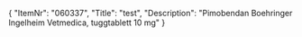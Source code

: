 {
  "ItemNr": "060337",
  "Title": "test",
  "Description": "Pimobendan Boehringer Ingelheim Vetmedica, tuggtablett 10 mg"
}